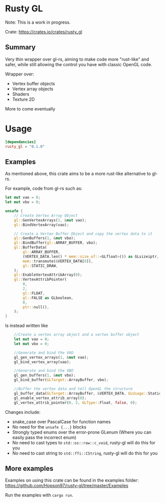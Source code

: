 # Rusty GL

Note: This is a work in progress.

Crate: https://crates.io/crates/rusty_gl

## Summary

Very thin wrapper over gl-rs, aiming to make code more "rust-like" and safer, while still allowing the control you have with classic OpenGL code.

Wrapper over:

* Vertex buffer objects
* Vertex array objects
* Shaders
* Texture 2D

More to come eventually

# Usage
```toml
[dependancies]
rusty_gl = "0.1.0"
```

## Examples

As mentioned above, this crate aims to be a more rust-like alternative to gl-rs.

For example, code from gl-rs such as:

```rust
let mut vao = 0;
let mut vbo = 0;

unsafe {
    // Create Vertex Array Object
    gl::GenVertexArrays(1, &mut vao);
    gl::BindVertexArray(vao);

    // Create a Vertex Buffer Object and copy the vertex data to it
    gl::GenBuffers(1, &mut vbo);
    gl::BindBuffer(gl::ARRAY_BUFFER, vbo);
    gl::BufferData(
        gl::ARRAY_BUFFER,
        (VERTEX_DATA.len() * mem::size_of::<GLfloat>()) as GLsizeiptr,
        mem::transmute(&VERTEX_DATA[0]),
        gl::STATIC_DRAW,
    );
    gl::EnableVertexAttribArray(0);
    gl::VertexAttribPointer(
        0,
        2,
        gl::FLOAT,
        gl::FALSE as GLboolean,
        0,
        ptr::null(),
    );
}
```

Is instead written like

```rust
    //Create a vertex array object and a vertex buffer object
    let mut vao = 0;
    let mut vbo = 0;

    //Generate and bind the VAO
    gl_gen_vertex_arrays(1, &mut vao);
    gl_bind_vertex_array(vao);

    //Generate and bind the VBO
    gl_gen_buffers(1, &mut vbo);
    gl_bind_buffer(GLTarget::ArrayBuffer, vbo);

    //Buffer the vertex data and tell OpenGL the structure
    gl_buffer_data(GLTarget::ArrayBuffer, &VERTEX_DATA, GLUsage::StaticDraw);
    gl_enable_vertex_attrib_array(0);
    gl_vertex_attrib_pointer(0, 2, GLType::Float, false, 0);
```

Changes include:

* snake_case over PascalCase for function names
* No need for the `unsafe {...}` blocks
* Strongly typed enums over the error-prone GLenum (Where you can easily pass the incorrect enum)
* No need to cast types to `std::os::raw::c_void`, rusty-gl will do this for you
* No need to cast string to `std::ffi::CString`, rusty-gl will do this for you

## More examples

Examples on using this crate can be found in the examples folder: https://github.com/Hopson97/rusty-gl/tree/master/Examples

Run the examples with `cargo run`.

